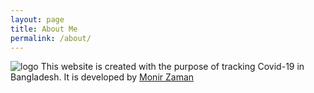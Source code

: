 ```yaml
---
layout: page
title: About Me
permalink: /about/
---
```

![logo](/images/sohojai-log.png)
This website is created with the purpose of tracking Covid-19 in Bangladesh. It is developed by [Monir Zaman](https://www.linkedin.com/in/monir1)
